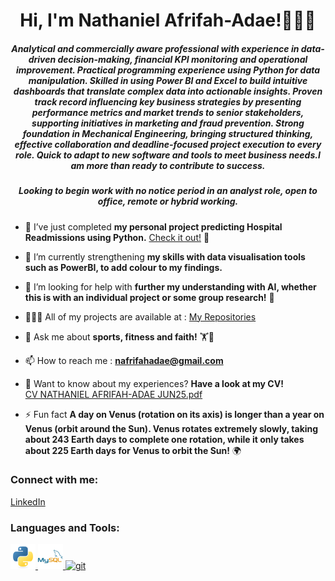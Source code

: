 <h1 align="center">Hi, I'm Nathaniel Afrifah-Adae!👨🏾‍💻</h1>
<h5 align="center">Analytical and commercially aware professional with experience in data-driven decision-making, financial KPI monitoring and operational improvement. Practical programming experience using Python for data manipulation. Skilled in using Power BI and Excel to build intuitive dashboards that translate complex data into actionable insights. Proven track record influencing key business strategies by presenting performance metrics and market trends to senior stakeholders, supporting initiatives in marketing and fraud prevention. Strong foundation in Mechanical Engineering, bringing structured thinking, effective collaboration and deadline-focused project execution to every role. Quick to adapt to new software and tools to meet business needs.I am more than ready to contribute to success.</h5>
<h5 align="center">Looking to begin work with no notice period in an analyst role, open to office, remote or hybrid working.</h5>


- 🔧 I’ve just completed **my personal project predicting Hospital Readmissions using Python.** <a href="https://github.com/nafrifahadae/hospital-readmission-prediction">Check it out!</a> 🏥

- 🧠 I’m currently strengthening **my skills with data visualisation tools such as PowerBI, to add colour to my findings.** 

- 🤝 I’m looking for help with **further my understanding with AI, whether this is with an individual project or some group research!** 🦾

- 👨🏾‍🔧 All of my projects are available at : <a href="https://github.com/nafrifahadae?tab=repositories" target="_blank">My Repositories</a>

- 💬 Ask me about **sports, fitness and faith!** 🏋️🙏

- 📫 How to reach me : **nafrifahadae@gmail.com**

- 📄 Want to know about my experiences? **Have a look at my CV!** <br> <a href="CV NATHANIEL AFRIFAH-ADAE JUN25.pdf">CV NATHANIEL AFRIFAH-ADAE JUN25.pdf</a>
  

- ⚡ Fun fact **A day on Venus (rotation on its axis) is longer than a year on Venus (orbit around the Sun). Venus rotates extremely slowly, taking about 243 Earth days to complete one rotation, while it only takes about 225 Earth days for Venus to orbit the Sun!** 🌍

<h3 align="left">Connect with me:</h3>
<p align="left">
  <a href="https://www.linkedin.com/in/nathaniel-afrifah-adae" target="_blank" title="Let's connect on LinkedIn">LinkedIn </a>
</p>

<h3 align="left">Languages and Tools:</h3>
<p align="left"> 
<a href="https://www.python.org" target="_blank" rel="noreferrer"> <img src="https://raw.githubusercontent.com/devicons/devicon/master/icons/python/python-original.svg" alt="python" width="40" height="40"/> </a> 
<a href="https://www.mysql.com/" target="_blank" rel="noreferrer"><img src="https://raw.githubusercontent.com/devicons/devicon/master/icons/mysql/mysql-original-wordmark.svg" alt="mysql" width="40" height="40"/> </a>
<a href="https://git-scm.com/" target="_blank" rel="noreferrer"> <img src="https://www.vectorlogo.zone/logos/git-scm/git-scm-icon.svg" alt="git" width="30" height="30"/></a></p>
